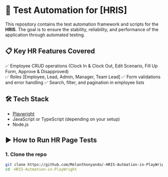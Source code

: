 # 🧪 Test Automation for [HRIS]

This repository contains the test automation framework and scripts for the **HRIS**. The goal is to ensure the stability, reliability, and performance of the application through automated testing.


## 📋 Key HR Features Covered
✅ Employee CRUD operations (Clock In & Clock Out, Edit Scenario, Fill Up Form, Approve & Disapproved)  
✅ Roles [Employee, Lead, Admin, Manager, Team Lead]
✅ Form validations and error handling
✅ Search, filter, and pagination in employee lists

## 🛠 Tech Stack

- [Playwright](https://playwright.dev/)  
- JavaScript or TypeScript (depending on your setup)  
- Node.js

## ▶️ How to Run HR Page Tests
### 1. Clone the repo
```bash
git clone https://github.com/Melanthonyando/-HRIS-Autmation-in-PlayWright/tree/main
cd -HRIS-Autmation-in-PlayWright
